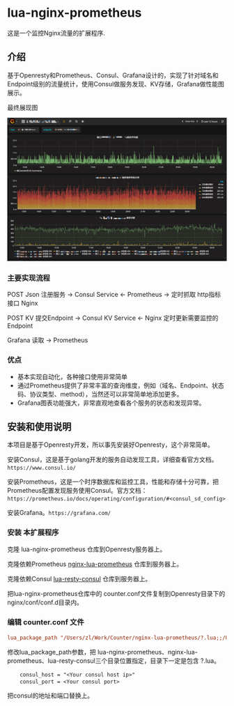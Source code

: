 # lua-nginx-prometheus
这是一个监控Nginx流量的扩展程序.

## 介绍
基于Openresty和Prometheus、Consul、Grafana设计的，实现了针对域名和Endpoint级别的流量统计，使用Consul做服务发现、KV存储，Grafana做性能图展示。

最终展现图

![](screenshot/grafana.png)

### 主要实现流程

POST Json 注册服务 -> Consul Service <- Prometheus -> 定时抓取 http指标接口 Nginx

POST KV 提交Endpoint -> Consul KV Service <- Nginx 定时更新需要监控的Endpoint

Grafana 读取 -> Prometheus

### 优点

* 基本实现自动化，各种接口使用非常简单
* 通过Prometheus提供了非常丰富的查询维度，例如（域名、Endpoint、状态码、协议类型、method），当然还可以非常简单地添加更多。
* Grafana图表功能强大，非常直观地查看各个服务的状态和发现异常。

## 安装和使用说明

本项目是基于Openresty开发，所以事先安装好Openresty，这个非常简单。

安装Consul，这是基于golang开发的服务自动发现工具，详细查看官方文档。`https://www.consul.io/`

安装Prometheus，这是一个时序数据库和监控工具，性能和存储十分可靠，把Prometheus配置发现服务使用Consul。官方文档：`https://prometheus.io/docs/operating/configuration/#<consul_sd_config>`

安装Grafana。`https://grafana.com/`

### 安装 本扩展程序

克隆 lua-nginx-prometheus 仓库到Openresty服务器上。

克隆依赖Prometheus [nginx-lua-prometheus](https://github.com/knyar/nginx-lua-prometheus) 仓库到服务器上。

克隆依赖Consul [lua-resty-consul](https://github.com/hamishforbes/lua-resty-consul) 仓库到服务器上。

把lua-nginx-prometheus仓库中的 counter.conf文件复制到Openresty目录下的nginx/conf/conf.d目录内。

### 编辑 counter.conf 文件

```conf
lua_package_path "/Users/zl/Work/Counter/nginx-lua-prometheus/?.lua;;/Users/zl/Work/Counter/lua-resty-consul/lib/resty/?.lua;;/Users/zl/Work/Counter/lib/?.lua;;";
```

修改lua_package_path参数，把 lua-nginx-prometheus、nginx-lua-prometheus、lua-resty-consul三个目录位置指定，目录下一定是包含 ?.lua。

```
    consul_host = "<Your consul host ip>"
    consul_port = <Your consul port>
```

把consul的地址和端口替换上。

